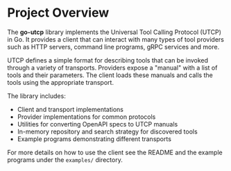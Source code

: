 # Project Overview

The **go-utcp** library implements the Universal Tool Calling Protocol (UTCP) in Go.
It provides a client that can interact with many types of tool providers such as
HTTP servers, command line programs, gRPC services and more.

UTCP defines a simple format for describing tools that can be invoked through a
variety of transports. Providers expose a "manual" with a list of tools and their
parameters. The client loads these manuals and calls the tools using the
appropriate transport.

The library includes:

- Client and transport implementations
- Provider implementations for common protocols
- Utilities for converting OpenAPI specs to UTCP manuals
- In-memory repository and search strategy for discovered tools
- Example programs demonstrating different transports

For more details on how to use the client see the README and the example
programs under the `examples/` directory.
